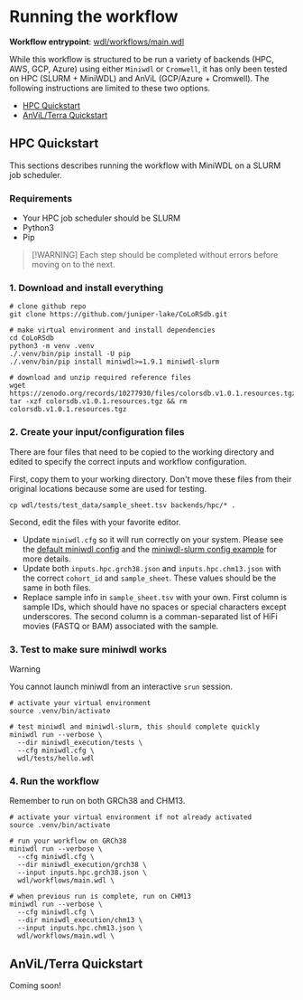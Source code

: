 # Running the workflow

**Workflow entrypoint**: [wdl/workflows/main.wdl](wdl/workflows/main.wdl)

While this workflow is structured to be run a variety of backends (HPC, AWS, GCP, Azure) using either `Miniwdl` or `Cromwell`, it has only been tested on HPC (SLURM + MiniWDL) and AnViL (GCP/Azure + Cromwell). The following instructions are limited to these two options.

- [HPC Quickstart](#hpc-quickstart)
- [AnViL/Terra Quickstart](#anvilterra-quickstart)

## HPC Quickstart

This sections describes running the workflow with MiniWDL on a SLURM job scheduler.

### Requirements

- Your HPC job scheduler should be SLURM
- Python3
- Pip

> [!WARNING] Each step should be completed without errors before moving on to the next.

### 1. Download and install everything

```
# clone github repo
git clone https://github.com/juniper-lake/CoLoRSdb.git

# make virtual environment and install dependencies
cd CoLoRSdb
python3 -m venv .venv
./.venv/bin/pip install -U pip
./.venv/bin/pip install miniwdl>=1.9.1 miniwdl-slurm

# download and unzip required reference files
wget https://zenodo.org/records/10277930/files/colorsdb.v1.0.1.resources.tgz
tar -xzf colorsdb.v1.0.1.resources.tgz && rm colorsdb.v1.0.1.resources.tgz
```

### 2. Create your input/configuration files

There are four files that need to be copied to the working directory and edited to specify the correct inputs and workflow configuration.

First, copy them to your working directory. Don't move these files from their original locations because some are used for testing.

```
cp wdl/tests/test_data/sample_sheet.tsv backends/hpc/* .
```

Second, edit the files with your favorite editor.

- Update `miniwdl.cfg` so it will run correctly on your system. Please see the [default miniwdl config](https://github.com/chanzuckerberg/miniwdl/blob/main/WDL/runtime/config_templates/default.cfg) and the [miniwdl-slurm config example](https://github.com/miniwdl-ext/miniwdl-slurm#configuration) for more details.
- Update both `inputs.hpc.grch38.json` and `inputs.hpc.chm13.json` with the correct `cohort_id` and `sample_sheet`. These values should be the same in both files.
- Replace sample info in `sample_sheet.tsv` with your own. First column is sample IDs, which should have no spaces or special characters except underscores. The second column is a comman-separated list of HiFi movies (FASTQ or BAM) associated with the sample.

### 3. Test to make sure miniwdl works

> [!WARNING]
> You cannot launch miniwdl from an interactive `srun` session.

```
# activate your virtual environment
source .venv/bin/activate

# test miniwdl and miniwdl-slurm, this should complete quickly
miniwdl run --verbose \
  --dir miniwdl_execution/tests \
  --cfg miniwdl.cfg \
  wdl/tests/hello.wdl
```

### 4. Run the workflow

Remember to run on both GRCh38 and CHM13.

```
# activate your virtual environment if not already activated
source .venv/bin/activate

# run your workflow on GRCh38
miniwdl run --verbose \
  --cfg miniwdl.cfg \
  --dir miniwdl_execution/grch38 \
  --input inputs.hpc.grch38.json \
  wdl/workflows/main.wdl \

# when previous run is complete, run on CHM13
miniwdl run --verbose \
  --cfg miniwdl.cfg \
  --dir miniwdl_execution/chm13 \
  --input inputs.hpc.chm13.json \
  wdl/workflows/main.wdl \
```

## AnViL/Terra Quickstart

Coming soon!
